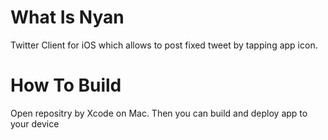 What Is Nyan
================

Twitter Client for iOS which allows to post fixed tweet by tapping app icon.

How To Build
================
Open repositry by Xcode on Mac.
Then you can build and deploy app to your device
